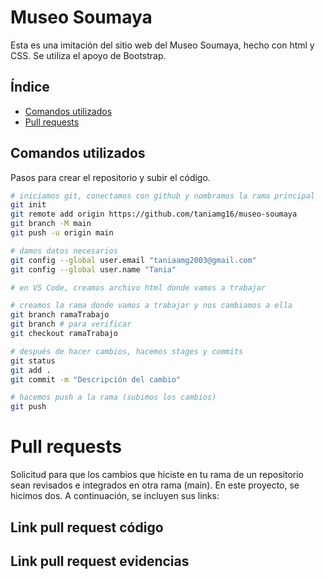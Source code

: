# Museo Soumaya
Esta es una imitación del sitio web del Museo Soumaya, hecho con html y CSS. Se utiliza el apoyo de Bootstrap. 

## Índice
- [Comandos utilizados](#comandos-utilizados)
- [Pull requests](#pull-requests)


## Comandos utilizados
Pasos para crear el repositorio y subir el código.

```bash
# iniciamos git, conectamos con github y nombramos la rama principal
git init
git remote add origin https://github.com/taniamg16/museo-soumaya
git branch -M main     
git push -u origin main

# damos datos necesarios
git config --global user.email "taniaamg2003@gmail.com"
git config --global user.name "Tania"

# en VS Code, creamos archivo html donde vamos a trabajar

# creamos la rama donde vamos a trabajar y nos cambiamos a ella
git branch ramaTrabajo
git branch # para verificar
git checkout ramaTrabajo

# después de hacer cambios, hacemos stages y commits
git status
git add .
git commit -m "Descripción del cambio"

# hacemos push a la rama (subimos los cambios)
git push
```


# Pull requests
Solicitud para que los cambios que hiciste en tu rama de un repositorio sean revisados e integrados en otra rama (main). En este proyecto, se hicimos dos. A continuación, se incluyen sus links: 

## Link pull request código
## Link pull request evidencias




